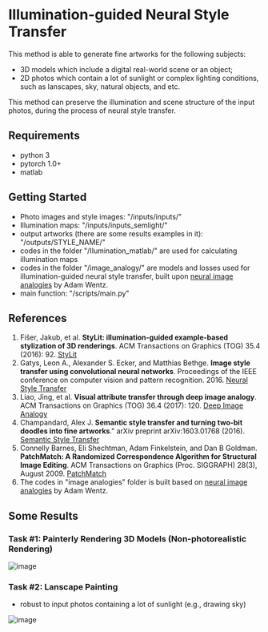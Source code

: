 # Illumination-guided Neural Style Transfer

This method is able to generate fine artworks for the following subjects:
* 3D models which include a digital real-world scene or an object;
* 2D photos which contain a lot of sunlight or complex lighting conditions, such as lanscapes, sky, natural objects, and etc.

This method can preserve the illumination and scene structure of the input photos, during the process of neural style transfer.

## Requirements

* python 3
* pytorch 1.0+
* matlab

## Getting Started

* Photo images and style images: "/inputs/inputs/"
* Illumination maps:  "/inputs/inputs_semlight/"
* output artworks (there are some results examples in it): "/outputs/STYLE_NAME/"
* codes in the folder "/IIumination_matlab/" are used for calculating illumination maps
* codes in the folder "/image_analogy/" are models and losses used for illumination-guided neural style transfer, built upon [neural image analogies](https://github.com/awentzonline/image-analogies) by Adam Wentz.
* main function: "/scripts/main.py"

## References

1. Fišer, Jakub, et al. **StyLit: illumination-guided example-based stylization of 3D renderings**. ACM Transactions on Graphics (TOG) 35.4 (2016): 92. [StyLit](https://dl.acm.org/citation.cfm?id=2925948)
2. Gatys, Leon A., Alexander S. Ecker, and Matthias Bethge. **Image style transfer using convolutional neural networks**. Proceedings of the IEEE conference on computer vision and pattern recognition. 2016. [Neural Style Transfer](http://openaccess.thecvf.com/content_cvpr_2016/html/Gatys_Image_Style_Transfer_CVPR_2016_paper.html)
3. Liao, Jing, et al. **Visual attribute transfer through deep image analogy**. ACM Transactions on Graphics (TOG) 36.4 (2017): 120. [Deep Image Analogy](https://arxiv.org/abs/1705.01088)
4. Champandard, Alex J. **Semantic style transfer and turning two-bit doodles into fine artworks**." arXiv preprint arXiv:1603.01768 (2016). [Semantic Style Transfer](https://arxiv.org/abs/1603.01768)
5. Connelly Barnes, Eli Shechtman, Adam Finkelstein, and Dan B Goldman.
**PatchMatch: A Randomized Correspondence Algorithm for Structural Image Editing**.
ACM Transactions on Graphics (Proc. SIGGRAPH) 28(3), August 2009. [PatchMatch](https://gfx.cs.princeton.edu/pubs/Barnes_2009_PAR/index.php)
6. The codes in "image analogies" folder is built based on [neural image analogies](https://github.com/awentzonline/image-analogies) by Adam Wentz.

## Some Results

### Task #1: Painterly Rendering 3D Models (Non-photorealistic Rendering)

![image](https://github.com/jia-yi-chen/Illumination-guided-Neural-Style-Transfer/blob/master/figures/2.jpg)

### Task #2: Lanscape Painting

* robust to input photos containing a lot of sunlight (e.g., drawing sky)

![image](https://github.com/jia-yi-chen/Illumination-guided-Neural-Style-Transfer/blob/master/figures/1.jpg)
